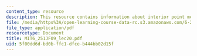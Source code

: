 ```yaml
---
content_type: resource
description: This resource contains information about interior point methods I.
file: /media/https%3A/open-learning-course-data-rc.s3.amazonaws.com/6-251j-introduction-to-mathematical-programming-fall-2009/5f00dd6dbd0bffc1dfceb444bb02d15f_MIT6_251JF09_lec20.pdf
file_type: application/pdf
resourcetype: Document
title: MIT6_251JF09_lec20.pdf
uid: 5f00dd6d-bd0b-ffc1-dfce-b444bb02d15f
---
```

